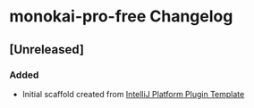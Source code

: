 <!-- Keep a Changelog guide -> https://keepachangelog.com -->

# monokai-pro-free Changelog

## [Unreleased]
### Added
- Initial scaffold created from [IntelliJ Platform Plugin Template](https://github.com/JetBrains/intellij-platform-plugin-template)
